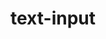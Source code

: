 # text-input

<ac-text-input color="primary" suffix-divider>
  <template v-slot:prefix>
    <i class="bi-alarm" style="padding-left: 11px;"></i>
  </template>
  <template v-slot:suffix>
    <ac-btn tile flat small style="height: 100%">RMB</ac-btn>
  </template>
</ac-text-input>
